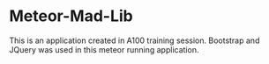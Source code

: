# Meteor-Mad-Lib
This is an application created in A100 training session. Bootstrap and JQuery was used in this meteor running application.
